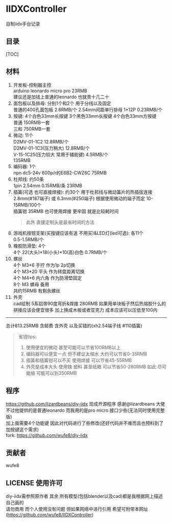 # IIDXController
自制iidx手台记录

## 目录
[TOC]

## 材料
1. 开发板-控制器主控  
    arduino leonardo micro pro 23RMB  
	建议还是加钱上普通的leonardo 也就贵十几二十
2. 面包板以及排母: 分别1个和2个 用于分线以及固定  
    普通的400孔面包板 2.6RMB/个
	2.54mm间距单行排母 1\*12P 0.23RMB/个
3. 按键: 4个白色33mm长按键 3个黑色33mm长按键 4个白色33mm方按键  
    普通 150RMB一套  
    三和 750RMB一套
4. 微动: 11个   
    D2MV-01-1C2 12.8RMB/个   
    D2MV-01-1C3(压力稍大) 12.8RMB/个  
    V-15-1C25(压力较大 常用于辅助键) 4.5RMB/个  
    135RMB
5. 编码器: 1个  
    npn dc5-24v 600p/r的E6B2-CWZ6C 75RMB  
6. 杜邦线: 约50条  
    1pin 2.54mm 0.15RMB/条 
    23RMB
7. 插簧(可选 也可直接焊接): 约30个 用于杜邦线与微动簧片的热插拔连接  
    2.8mm(#187端子) 或 6.3mm(#250端子) 根据使用微动的端子而定 10-15RMB/100个  
    插簧钳 35RMB 也可使用焊接 更牢固 就是比较耗时间
    > 此外 直接定制头是最省时间的方法
8. 游戏机按钮支架(买按键应该有送 不用买)&LED灯(led可选): 各11个  
	0.5-1.5RMB/个
9. 橡胶防滑垫: 4个  
	4个 22(大头)\*18(小头)\*10(高)白色 0.7RMB/个
10. 螺丝  
	4个 M3\*6 手拧 作为1p 2p切换  
	4个 M3\*20 平头 作为转盘距离切换  
	4个 M4\*6 内六角 作为防滑垫固定  
	8个 M3 螺母 备用  
	共约15RMB 有剩余螺丝
11. 外壳  
	cad绘制 5系铝带90度弯折&焊接 280RMB
	如果用单块板子然后热熔胶什么的拼接应该会便宜很多
	加上换成木板或者亚克力 成本应该可以压低至100内

--------
总计813.25RMB 含邮费 含外壳 以及买错的(xh2.54端子线 #110插簧)

> 省钱tips:
> 1. 使用便宜的微动 甚至可能可以节省100RMB以上
> 2. 编码器可以便宜一点 但不建议太缩水 大约可以节省0-35RMB
> 3. 插簧和插簧钳可以不买 使用焊接 可以节省45-55RMB
> 4. 外壳是成本大头 使用铁 塑料 甚至纸箱 可以节省50-280RMB
> 如此 尽可能缩 可能可以到350RMB

## 程序
https://github.com/lizardbeans/diy-iidx
现成开源程序 感谢@lizardbeans 大佬  
不过他提供的是普通leonardo 而我用的是pro micro 接口少些(无法同时使用完整版)  
加上我需要4个功能键 因此对代码进行了些修改(还好代码并不难而且也预料到了加按键这个需求)  
fork: https://github.com/wufe8/diy-iidx

## 贡献者
wufe8

## LICENSE 使用许可
diy-iidx需参照原作者
其余 所有模型(包括blender以及cad)都是我根据网上描述自己画的  
请勿商用 而个人使用没有问题 但如果网络中进行引用 希望可附带本网址(https://github.com/wufe8/IIDXController)

